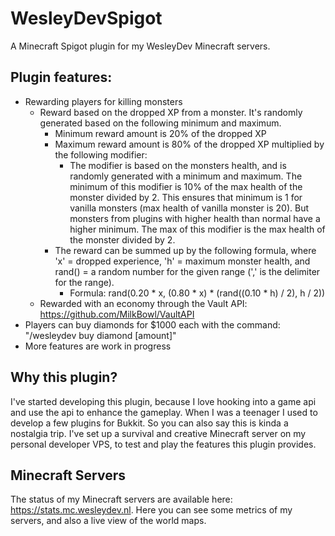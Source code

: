 # WesleyDevSpigot
A Minecraft Spigot plugin for my WesleyDev Minecraft servers.

## Plugin features:
- Rewarding players for killing monsters
    - Reward based on the dropped XP from a monster.
    It's randomly generated based on the following minimum and maximum.
        - Minimum reward amount is 20% of the dropped XP
        - Maximum reward amount is 80% of the dropped XP multiplied by the following modifier:
            - The modifier is based on the monsters health, 
            and is randomly generated with a minimum and maximum.
            The minimum of this modifier is
            10% of the max health of the monster divided by 2. This ensures that minimum is
            1 for vanilla monsters (max health of vanilla monster is 20).
            But monsters from plugins with higher health than normal have a 
            higher minimum. The max of this modifier is the max health
            of the monster divided by 2.
        - The reward can be summed up by the following formula, where 'x' = dropped experience, 
        'h' = maximum monster health, and rand() = a random number for the given range 
        (',' is the delimiter for the range).
            - Formula: rand(0.20 * x, (0.80 * x) * (rand((0.10 * h) / 2), h / 2))
    - Rewarded with an economy through the Vault API: https://github.com/MilkBowl/VaultAPI
- Players can buy diamonds for $1000 each with the command: "/wesleydev buy diamond [amount]"
- More features are work in progress

## Why this plugin?
I've started developing this plugin, 
because I love hooking into a game api and use the api to enhance the gameplay.
When I was a teenager I used to develop a few plugins for Bukkit. 
So you can also say this is kinda a nostalgia trip. 
I've set up a survival and creative Minecraft server on my personal developer VPS, 
to test and play the features this plugin provides.

## Minecraft Servers
The status of my Minecraft servers are available here: https://stats.mc.wesleydev.nl. 
Here you can see some metrics of my servers, and also a live view of the world maps.
